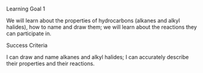
Learning Goal 1

We will learn about the properties of hydrocarbons (alkanes and alkyl halides), how to name and draw them; we will learn about the reactions they can participate in. 

Success Criteria

I can draw and name alkanes and alkyl halides; I can accurately describe their properties and their reactions.